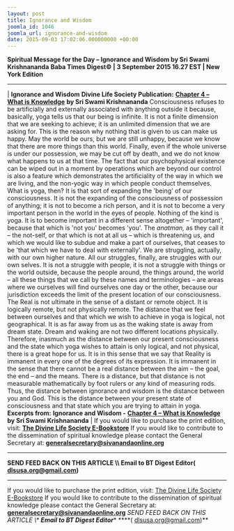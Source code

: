 ```yaml
---
layout: post
title: Ignorance and Wisdom
joomla_id: 1046
joomla_url: ignorance-and-wisdom
date: 2015-09-03 17:02:06.000000000 +00:00
---
```

**Spiritual Message for the Day – Ignorance and Wisdom by Sri Swami Krishnananda**
 **Baba Times Digest© | 3 September 2015 16.27 EST | New York Edition**
* * *
| 
**Ignorance and Wisdom**
**Divine Life Society Publication:** [**Chapter 4 – What is Knowledge**](http://www.swami-krishnananda.org/knowledge/know_04.html) **by Sri Swami Krishnananda**
Consciousness refuses to be artificially and externally associated with anything outside it because, basically, yoga tells us that our being is infinite. It is not a finite dimension that we are seeking to achieve; it is an unlimited dimension that we are asking for. This is the reason why nothing that is given to us can make us happy. May the world be ours, but we are still unhappy, because we know that there are more things than this world. Finally, even if the whole universe is under our possession, we may be cut off by death, and we do not know what happens to us at that time. The fact that our psychophysical existence can be wiped out in a moment by operations which are beyond our control is also a feature which demonstrates the artificiality of the way in which we are living, and the non-yogic way in which people conduct themselves.
What is yoga, then? It is that sort of expanding the 'being' of our consciousness. It is not the expanding of the consciousness of possession of anything; it is not to become a rich person, and it is not to become a very important person in the world in the eyes of people. Nothing of the kind is yoga. It is to become important in a different sense altogether – 'important', because that which is 'not you' becomes 'you'. The _anatman,_ as they call it – the not-self, or that which is not at all us – which is threatening us, and which we would like to subdue and make a part of ourselves, that ceases to be 'that which we have to deal with externally'. We are struggling, actually, with our own higher nature. All our struggles, finally, are struggles with our own selves. It is not a struggle with people, it is not a struggle with things or the world outside, because the people around, the things around, the world – all these things that we call by these names and terminologies – are areas where we ourselves will find ourselves one day or the other, because our jurisdiction exceeds the limit of the present location of our consciousness.
The Real is not ultimate in the sense of a distant or remote object. It is logically remote, but not physically remote. The distance that we feel between ourselves and that which we wish to achieve in yoga is logical, not geographical. It is as far away from us as the waking state is away from dream state. Dream and waking are not two different locations physically.
Therefore, inasmuch as the distance between our present consciousness and the state which yoga wishes to attain is only logical, and not physical, there is a great hope for us. It is in this sense that we say that Reality is immanent in every one of the degrees of its expression. It is immanent in the sense that there cannot be a real distance between the aim – the goal, the end – and the means. There is a distance, but that distance is not measurable mathematically by foot rulers or any kind of measuring rods. Thus, the distance between ignorance and wisdom is the distance between you and God. This is the distance between your present state of consciousness and that state which you are trying to attain in yoga.
**Excerpts from:**  **Ignorance and Wisdom -** [**Chapter 4 – What is Knowledge**](http://www.swami-krishnananda.org/knowledge/know_04.html) **by Sri Swami Krishnananda**
 |
If you would like to purchase the print edition, visit: **[The Divine Life Society E-Bookstore](http://www.dlshq.org/download/download.htm)**
If you would like to contribute to the dissemination of spiritual knowledge please contact the General Secretary at: [](mailto:%20%3Cscript%20type=%27text/javascript%27%3E%20%3C%21--%20var%20prefix%20=%20%27ma%27%20+%20%27il%27%20+%20%27to%27;%20var%20path%20=%20%27hr%27%20+%20%27ef%27%20+%20%27=%27;%20var%20addy57016%20=%20%27generalsecretary%27%20+%20%27@%27;%20addy57016%20=%20addy57016%20+%20%27sivanandaonline%27%20+%20%27.%27%20+%20%27org%27;%20document.write%28%27%3Ca%20%27%20+%20path%20+%20%27%5C%27%27%20+%20prefix%20+%20%27:%27%20+%20addy57016%20+%20%27%5C%27%3E%27%29;%20document.write%28addy57016%29;%20document.write%28%27%3C%5C/a%3E%27%29;%20//--%3E%5Cn%20%3C/script%3E%3Cscript%20type=%27text/javascript%27%3E%20%3C%21--%20document.write%28%27%3Cspan%20style=%5C%27display:%20none;%5C%27%3E%27%29;%20//--%3E%20%3C/script%3EThis%20email%20address%20is%20being%20protected%20from%20spambots.%20You%20need%20JavaScript%20enabled%20to%20view%20it.%20%3Cscript%20type=%27text/javascript%27%3E%20%3C%21--%20document.write%28%27%3C/%27%29;%20document.write%28%27span%3E%27%29;%20//--%3E%20%3C/script%3E?subject=Contribution%20to%20Dissemination%20of%20Spiritual%20Knowledge) **generalsecretary@sivanandaonline.org**
****
**SEND FEED BACK ON THIS ARTICLE \\\ Email to BT Digest Editor[](mailto:%20%3Cscript%20type=%27text/javascript%27%3E%20%3C%21--%20var%20prefix%20=%20%27ma%27%20+%20%27il%27%20+%20%27to%27;%20var%20path%20=%20%27hr%27%20+%20%27ef%27%20+%20%27=%27;%20var%20addy72654%20=%20%27dlsusa.org%27%20+%20%27@%27;%20addy72654%20=%20addy72654%20+%20%27gmail%27%20+%20%27.%27%20+%20%27com%27;%20document.write%28%27%3Ca%20%27%20+%20path%20+%20%27%5C%27%27%20+%20prefix%20+%20%27:%27%20+%20addy72654%20+%20%27%5C%27%3E%27%29;%20document.write%28addy72654%29;%20document.write%28%27%3C%5C/a%3E%27%29;%20//--%3E%5Cn%20%3C/script%3E%3Cscript%20type=%27text/javascript%27%3E%20%3C%21--%20document.write%28%27%3Cspan%20style=%5C%27display:%20none;%5C%27%3E%27%29;%20//--%3E%20%3C/script%3EThis%20email%20address%20is%20being%20protected%20from%20spambots.%20You%20need%20JavaScript%20enabled%20to%20view%20it.%20%3Cscript%20type=%27text/javascript%27%3E%20%3C%21--%20document.write%28%27%3C/%27%29;%20document.write%28%27span%3E%27%29;%20//--%3E%20%3C/script%3E?subject=DLS%20Posts)( [dlsusa.org@gmail.com](mailto:dlsusa.org@gmail.com))**
* * *
  
If you would like to purchase the print edition, visit: [The Divine Life Society E-Bookstore](http://www.dlshq.org/download/download.htm)
If you would like to contribute to the dissemination of spiritual knowledge please contact the General Secretary at: **[generalsecretary@sivanandaonline.org](mailto:generalsecretary@sivanandaonline.org)**
**SEND FEED BACK ON THIS ARTICLE \\\**  **Email to BT Digest Editor**** [](mailto:%20%3Cscript%20type=%27text/javascript%27%3E%20%3C%21--%20var%20prefix%20=%20%27ma%27%20+%20%27il%27%20+%20%27to%27;%20var%20path%20=%20%27hr%27%20+%20%27ef%27%20+%20%27=%27;%20var%20addy72654%20=%20%27dlsusa.org%27%20+%20%27@%27;%20addy72654%20=%20addy72654%20+%20%27gmail%27%20+%20%27.%27%20+%20%27com%27;%20document.write%28%27%3Ca%20%27%20+%20path%20+%20%27%5C%27%27%20+%20prefix%20+%20%27:%27%20+%20addy72654%20+%20%27%5C%27%3E%27%29;%20document.write%28addy72654%29;%20document.write%28%27%3C%5C/a%3E%27%29;%20//--%3E%5Cn%20%3C/script%3E%3Cscript%20type=%27text/javascript%27%3E%20%3C%21--%20document.write%28%27%3Cspan%20style=%5C%27display:%20none;%5C%27%3E%27%29;%20//--%3E%20%3C/script%3EThis%20email%20address%20is%20being%20protected%20from%20spambots.%20You%20need%20JavaScript%20enabled%20to%20view%20it.%20%3Cscript%20type=%27text/javascript%27%3E%20%3C%21--%20document.write%28%27%3C/%27%29;%20document.write%28%27span%3E%27%29;%20//--%3E%20%3C/script%3E?subject=DLS%20Posts)****( [dlsusa.org@gmail.com](mailto:dlsusa.org@gmail.com))**  

